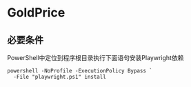 # GoldPrice
## 必要条件
PowerShell中定位到程序根目录执行下面语句安装Playwright依赖
```
powershell -NoProfile -ExecutionPolicy Bypass `
  -File "playwright.ps1" install
```